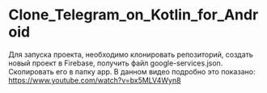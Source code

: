 # Clone_Telegram_on_Kotlin_for_Android

Для запуска проекта, необходимо клонировать репозиторий, создать новый проект в Firebase, 
получить файл google-services.json. Скопировать его в папку app. 
В данном видео подробно это показано: https://www.youtube.com/watch?v=bx5MLV4Wyn8
